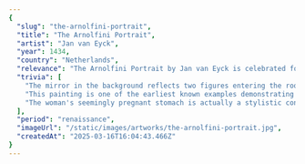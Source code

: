 ```yaml
---
{
  "slug": "the-arnolfini-portrait",
  "title": "The Arnolfini Portrait",
  "artist": "Jan van Eyck",
  "year": 1434,
  "country": "Netherlands",
  "relevance": "The Arnolfini Portrait by Jan van Eyck is celebrated for its intricate detail, use of oil paint, and realistic depiction of materials, advancing portraiture in the Northern Renaissance.",
  "trivia": [
    "The mirror in the background reflects two figures entering the room, one possibly being the artist himself.",
    "This painting is one of the earliest known examples demonstrating the use of oil paint to achieve precise detail and vivid colors.",
    "The woman's seemingly pregnant stomach is actually a stylistic convention of the time, not necessarily an indication of pregnancy."
  ],
  "period": "renaissance",
  "imageUrl": "/static/images/artworks/the-arnolfini-portrait.jpg",
  "createdAt": "2025-03-16T16:04:43.466Z"
}
---
```

